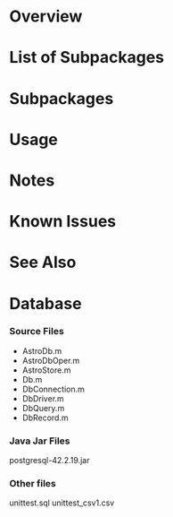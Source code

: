 # Overview


# List of Subpackages


# Subpackages
             

# Usage


# Notes


# Known Issues


# See Also



# Database

### Source Files

- AstroDb.m
- AstroDbOper.m
- AstroStore.m
- Db.m
- DbConnection.m
- DbDriver.m
- DbQuery.m
- DbRecord.m


### Java Jar Files
postgresql-42.2.19.jar

### Other files

unittest.sql
unittest_csv1.csv

